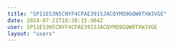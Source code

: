 ```yaml
---
title: "SP11ES3N5CNYF4CPAE391SJACQYMQ9GQW0TXWJVGE"
date: 2024-07-21T18:38:15.984Z
user: SP11ES3N5CNYF4CPAE391SJACQYMQ9GQW0TXWJVGE
layout: "users"
---
```

    